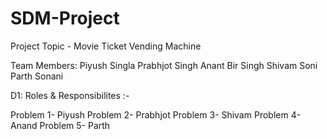 # SDM-Project

Project Topic - Movie Ticket Vending Machine

Team Members: 
Piyush Singla
Prabhjot Singh
Anant Bir Singh
Shivam Soni
Parth Sonani

D1: Roles & Responsibilites :-

Problem 1- Piyush
Problem 2- Prabhjot
Problem 3- Shivam
Problem 4- Anand
Problem 5- Parth
